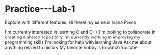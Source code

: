 # Practice---Lab-1
Explore with different features.
Hi there! my name is Ivana Pavon

I'm currently interested in learning C and C++
I'm looking to collaborate in creating a shared repository
I'm currently working in improving my programming skills
I'm looking for help with learning Java
Ask me about anything related to history
My favorite hobby is to watch Youtube
